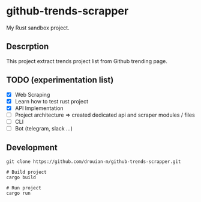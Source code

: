 # github-trends-scrapper

My Rust sandbox project.

## Descrption

This project extract trends project list from Github trending page.

## TODO (experimentation list)

- [x] Web Scraping
- [x] Learn how to test rust project
- [x] API Implementation
- [ ] Project architecture => created dedicated api and scraper modules / files
- [ ] CLI
- [ ] Bot (telegram, slack ...)

## Development

```
git clone https://github.com/drouian-m/github-trends-scrapper.git

# Build project
cargo build

# Run project
cargo run 
```